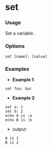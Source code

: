 # set

### Usage
Set a variable.

### Options
```
set [name]: [value]
```

### Examples

- **Example 1**:
```
set foo: bar
```

- **Example 2**:
```
set a: 1
set b: 2
echo A is :a
echo B is :b
```
- output:
```
A is 1
B is 2
```